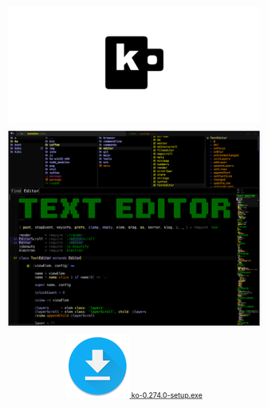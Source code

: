 
![ko](img/banner.png)

![ko274](img/ko274.png)

<center>
<a href="https://github.com/monsterkodi/ko/releases/download/v0.274.0/ko-0.274.0-setup.exe">
<img src="img/download.png"> ko-0.274.0-setup.exe
</center>